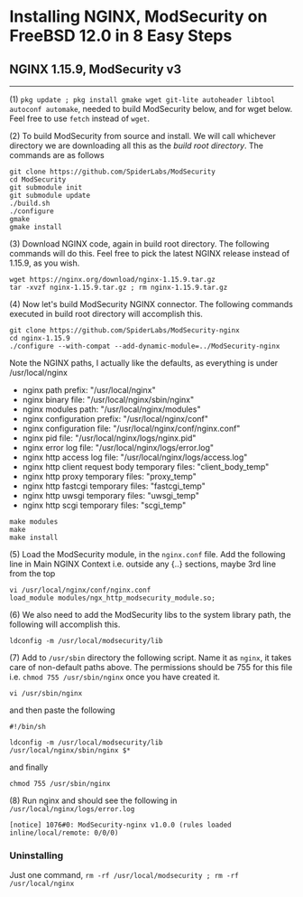# Installing NGINX, ModSecurity on FreeBSD 12.0 in 8 Easy Steps
## NGINX 1.15.9, ModSecurity v3

---

(1) `pkg update ; pkg install gmake wget git-lite autoheader libtool autoconf automake`, needed to build ModSecurity below, and for wget below. Feel free to use `fetch` instead of `wget`.

(2) To build ModSecurity from source and install. We will call whichever directory we are downloading all this as the _build root directory_. The commands are as follows
~~~~
git clone https://github.com/SpiderLabs/ModSecurity
cd ModSecurity
git submodule init
git submodule update
./build.sh
./configure
gmake
gmake install
~~~~

(3) Download NGINX code, again in build root directory. The following commands will do this. Feel free to pick the latest NGINX release instead of 1.15.9, as you wish.
~~~~
wget https://nginx.org/download/nginx-1.15.9.tar.gz
tar -xvzf nginx-1.15.9.tar.gz ; rm nginx-1.15.9.tar.gz
~~~~

(4) Now let's build ModSecurity NGINX connector. The following commands executed in build root directory will accomplish this.
~~~~
git clone https://github.com/SpiderLabs/ModSecurity-nginx
cd nginx-1.15.9
./configure --with-compat --add-dynamic-module=../ModSecurity-nginx
~~~~~

Note the NGINX paths, I actually like the defaults, as everything is under /usr/local/nginx
* nginx path prefix: "/usr/local/nginx"
* nginx binary file: "/usr/local/nginx/sbin/nginx"
* nginx modules path: "/usr/local/nginx/modules"
* nginx configuration prefix: "/usr/local/nginx/conf"
* nginx configuration file: "/usr/local/nginx/conf/nginx.conf"
* nginx pid file: "/usr/local/nginx/logs/nginx.pid"
* nginx error log file: "/usr/local/nginx/logs/error.log"
* nginx http access log file: "/usr/local/nginx/logs/access.log"
* nginx http client request body temporary files: "client_body_temp"
* nginx http proxy temporary files: "proxy_temp"
* nginx http fastcgi temporary files: "fastcgi_temp"
* nginx http uwsgi temporary files: "uwsgi_temp"
* nginx http scgi temporary files: "scgi_temp"

~~~~
make modules
make 
make install
~~~~

(5) Load the ModSecurity module, in the `nginx.conf` file. Add the following line in Main NGINX Context i.e. outside any {..} 
sections, maybe 3rd line from the top

~~~~
vi /usr/local/nginx/conf/nginx.conf
load_module modules/ngx_http_modsecurity_module.so;
~~~~

(6) We also need to add the ModSecurity libs to the system library path, the following will accomplish this.

~~~~
ldconfig -m /usr/local/modsecurity/lib
~~~~

(7) Add to `/usr/sbin` directory the following script. Name it as `nginx`, it takes care of non-default paths above. The permissions should be 755 for this file i.e. `chmod 755 /usr/sbin/nginx` once you have created it.
~~~~
vi /usr/sbin/nginx
~~~~
and then paste the following
~~~~
#!/bin/sh

ldconfig -m /usr/local/modsecurity/lib
/usr/local/nginx/sbin/nginx $*
~~~~
and finally 
~~~~
chmod 755 /usr/sbin/nginx
~~~~

(8) Run nginx and should see the following in `/usr/local/nginx/logs/error.log`
~~~~
[notice] 1076#0: ModSecurity-nginx v1.0.0 (rules loaded inline/local/remote: 0/0/0)
~~~~


### Uninstalling
Just one command, `rm -rf /usr/local/modsecurity ; rm -rf /usr/local/nginx`
